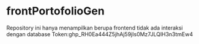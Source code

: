 # frontPortofolioGen
Repository ini hanya menampilkan berupa frontend tidak ada interaksi dengan database
Token: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
